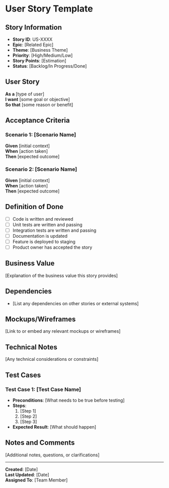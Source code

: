 # User Story Template

## Story Information
- **Story ID**: US-XXXX
- **Epic**: [Related Epic]
- **Theme**: [Business Theme]
- **Priority**: [High/Medium/Low]
- **Story Points**: [Estimation]
- **Status**: [Backlog/In Progress/Done]

## User Story
**As a** [type of user]  
**I want** [some goal or objective]  
**So that** [some reason or benefit]

## Acceptance Criteria
### Scenario 1: [Scenario Name]
**Given** [initial context]  
**When** [action taken]  
**Then** [expected outcome]

### Scenario 2: [Scenario Name]
**Given** [initial context]  
**When** [action taken]  
**Then** [expected outcome]

## Definition of Done
- [ ] Code is written and reviewed
- [ ] Unit tests are written and passing
- [ ] Integration tests are written and passing
- [ ] Documentation is updated
- [ ] Feature is deployed to staging
- [ ] Product owner has accepted the story

## Business Value
[Explanation of the business value this story provides]

## Dependencies
- [List any dependencies on other stories or external systems]

## Mockups/Wireframes
[Link to or embed any relevant mockups or wireframes]

## Technical Notes
[Any technical considerations or constraints]

## Test Cases
### Test Case 1: [Test Case Name]
- **Preconditions**: [What needs to be true before testing]
- **Steps**: 
  1. [Step 1]
  2. [Step 2]
  3. [Step 3]
- **Expected Result**: [What should happen]

## Notes and Comments
[Additional notes, questions, or clarifications]

---
**Created**: [Date]  
**Last Updated**: [Date]  
**Assigned To**: [Team Member]